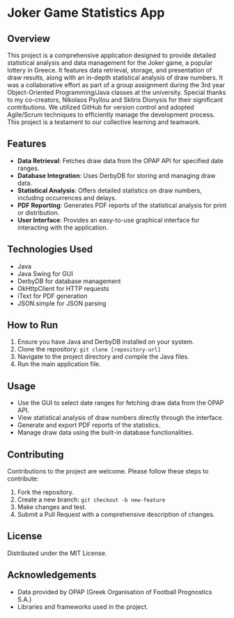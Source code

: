 # Joker Game Statistics App

## Overview
This project is a comprehensive application designed to provide detailed statistical analysis and data management for the Joker game, a popular lottery in Greece. It features data retrieval, storage, and presentation of draw results, along with an in-depth statistical analysis of draw numbers. It was a collaborative effort as part of a group assignment during the 3rd year Object-Oriented Programming/Java classes at the university. 
Special thanks to my co-creators, Nikolaos Psyllou and Skliris Dionysis for their significant contributions. 
We utilized GitHub for version control and adopted Agile/Scrum techniques to efficiently manage the development process. This project is a testament to our collective learning and teamwork.

## Features
- **Data Retrieval**: Fetches draw data from the OPAP API for specified date ranges.
- **Database Integration**: Uses DerbyDB for storing and managing draw data.
- **Statistical Analysis**: Offers detailed statistics on draw numbers, including occurrences and delays.
- **PDF Reporting**: Generates PDF reports of the statistical analysis for print or distribution.
- **User Interface**: Provides an easy-to-use graphical interface for interacting with the application.

## Technologies Used
- Java
- Java Swing for GUI
- DerbyDB for database management
- OkHttpClient for HTTP requests
- iText for PDF generation
- JSON.simple for JSON parsing

## How to Run
1. Ensure you have Java and DerbyDB installed on your system.
2. Clone the repository: `git clone [repository-url]`
3. Navigate to the project directory and compile the Java files.
4. Run the main application file.

## Usage
- Use the GUI to select date ranges for fetching draw data from the OPAP API.
- View statistical analysis of draw numbers directly through the interface.
- Generate and export PDF reports of the statistics.
- Manage draw data using the built-in database functionalities.

## Contributing
Contributions to the project are welcome. Please follow these steps to contribute:
1. Fork the repository.
2. Create a new branch: `git checkout -b new-feature`
3. Make changes and test.
4. Submit a Pull Request with a comprehensive description of changes.

## License
Distributed under the MIT License. 

## Acknowledgements
- Data provided by OPAP (Greek Organisation of Football Prognostics S.A.)
- Libraries and frameworks used in the project.
